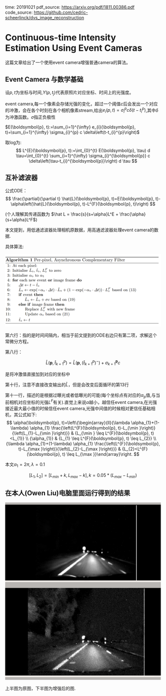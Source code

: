 time: 20191021
pdf_source: https://arxiv.org/pdf/1811.00386.pdf
code_source: https://github.com/cedric-scheerlinck/dvs_image_reconstruction
# Continuous-time Intensity Estimation Using Event Cameras

这篇文章给出了一个使用event camera增强普通camera的算法。

## Event Camera 与数学基础

设$p, t$为坐标与时间,$Y(p,t_j)$代表原照片对应坐标、时间上的光强度。

event camera,每一个像素会存储光强的变化，超过一个阈值$c$后会发出一个对应的冲激，会在各个时刻在各个相机像素stream,给出$e_i(p,t)=\sigma^p_i c \delta(t-t^p_i)$,其中$\delta$为冲激函数。$\sigma$指正负极性

$E(\boldsymbol{p}, t):=\sum_{i=1}^{\infty} e_{i}(\boldsymbol{p}, t)=\sum_{i=1}^{\infty} \sigma_{i}^{p} c \delta\left(t-t_{i}^{p}\right)$

取log为:
$$
L^{E}(\boldsymbol{p}, t):=\int_{0}^{t} E(\boldsymbol{p}, \tau) d \tau=\int_{0}^{t} \sum_{i=1}^{\infty} \sigma_{i}^{\boldsymbol{p}} c \delta\left(\tau-t_{i}^{\boldsymbol{p}}\right) d \tau
$$

## 互补滤波器

公式ODE：
$$
\frac{\partial}{\partial t} \hat{L}(\boldsymbol{p}, t)=E(\boldsymbol{p}, t)-\alpha\left(\hat{L}(\boldsymbol{p}, t)-L^{F}(\boldsymbol{p}, t)\right)
$$

(个人理解其传递函数为 $\hat L = \frac{s}{s+\alpha}L^E + \frac{\alpha}{s+\alpha}L^F$)

本文提到，用低通滤波器处理相机原数据，用高通滤波器处理event camera的数据.

具体算法:

![image](res/IntensityAugEvent.png)

第六行：指的是时间间隔内，相当于前文提到的ODE右边只有第二项，求解这个常微分方程。

第八行：

$$
\hat{L}\left(\boldsymbol{p}, \hat{t}_{k+1}^{p}\right)=\hat{L}\left(\boldsymbol{p},\left(\hat{t}_{k+1}^{p}\right)^{-}\right)+\sigma_{k+1}^{\boldsymbol{p}} c
$$

是将冲激值直接加到对应的坐标中

第十行，注意不直接改变输出的$\hat L$，但是会改变后面循环的第13行

第十一行，描述的是根据过曝光或者低曝光的可能(每个坐标点有对应的$\alpha_p$值,与当前相机对应坐标的光强$L^F$有关).直觉上来说$\alpha$越小，越信任event camera,在光强接近最大最小值的时候信任event camera,光强中间值的时候相对更信任基础相机，其公式如下:
$$
\alpha(\boldsymbol{p}, t)=\left\{\begin{array}{ll}{\lambda \alpha_{1}+(1-\lambda) \alpha_{1} \frac{\left(L^{F}(\boldsymbol{p}, t)-L_{\min }\right)}{\left(L_{1}-L_{\min }\right)}} & {L_{\min } \leq L^{F}(\boldsymbol{p}, t)<L_{1}} \\ {\alpha_{1}} & {L_{1} \leq L^{F}(\boldsymbol{p}, t) \leq L_{2}} \\ {\lambda \alpha_{1}+(1-\lambda) \alpha_{1} \frac{\left(L^{F}(\boldsymbol{p}, t)-L_{\max }\right)}{\left(L_{2}-L_{\max }\right)}} & {L_{2}<L^{F}(\boldsymbol{p}, t) \leq L_{\max }}\end{array}\right.
$$

本文$\alpha_1 = 2 \pi, \lambda=0.1$

$$[L_1, L_2] = [L_{min} +k, L_{max} -k], k = 0.05*(L_{max}-L_{min})$$

## 在本人(Owen Liu)电脑里面运行得到的结果

![image](res/Continuous_time_intensity_example.png)

上半图为原图，下半图为增强后的图.